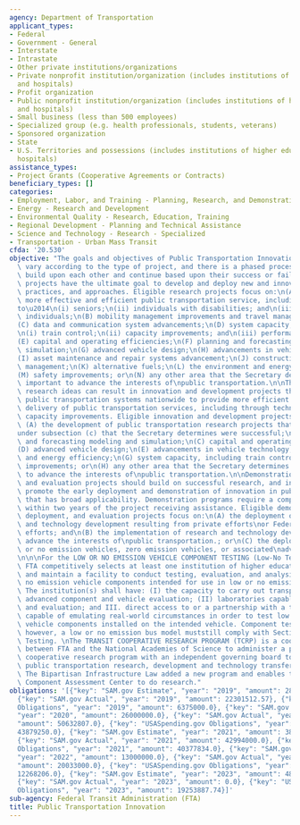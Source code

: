 ```yaml
---
agency: Department of Transportation
applicant_types:
- Federal
- Government - General
- Interstate
- Intrastate
- Other private institutions/organizations
- Private nonprofit institution/organization (includes institutions of higher education
  and hospitals)
- Profit organization
- Public nonprofit institution/organization (includes institutions of higher education
  and hospitals)
- Small business (less than 500 employees)
- Specialized group (e.g. health professionals, students, veterans)
- Sponsored organization
- State
- U.S. Territories and possessions (includes institutions of higher education and
  hospitals)
assistance_types:
- Project Grants (Cooperative Agreements or Contracts)
beneficiary_types: []
categories:
- Employment, Labor, and Training - Planning, Research, and Demonstration
- Energy - Research and Development
- Environmental Quality - Research, Education, Training
- Regional Development - Planning and Technical Assistance
- Science and Technology - Research - Specialized
- Transportation - Urban Mass Transit
cfda: '20.530'
objective: "The goals and objectives of Public Transportation Innovation projects\
  \ vary according to the type of project, and there is a phased process where projects\
  \ build upon each other and continue based upon their success or failure. Research\
  \ projects have the ultimate goal to develop and deploy new and innovative ideas,\
  \ practices, and approaches. Eligible research projects focus on:\n(A) providing\
  \ more effective and efficient public transportation service, including services\n\
  to\u2014\n(i) seniors;\n(ii) individuals with disabilities; and\n(iii) low-income\
  \ individuals;\n(B) mobility management improvements and travel management systems;\n\
  (C) data and communication system advancements;\n(D) system capacity, including\u2014\
  \n(i) train control;\n(ii) capacity improvements; and\n(iii) performance management;\n\
  (E) capital and operating efficiencies;\n(F) planning and forecasting modeling and\
  \ simulation;\n(G) advanced vehicle design;\n(H) advancements in vehicle technology;\n\
  (I) asset maintenance and repair systems advancement;\n(J) construction and project\
  \ management;\n(K) alternative fuels;\n(L) the environment and energy efficiency;\n\
  (M) safety improvements; or\n(N) any other area that the Secretary determines is\
  \ important to advance the interests of\npublic transportation.\n\nThen, successful\
  \ research ideas can result in innovation and development projects that improve\
  \ public transportation systems nationwide to provide more efficient and effective\
  \ delivery of public transportation services, including through technology and technological\
  \ capacity improvements. Eligible innovation and development projects focus on:\n\
  \ (A) the development of public transportation research projects that received assistance\n\
  under subsection (c) that the Secretary determines were successful;\n(B) planning\
  \ and forecasting modeling and simulation;\n(C) capital and operating efficiencies;\n\
  (D) advanced vehicle design;\n(E) advancements in vehicle technology;\n(F) the environment\
  \ and energy efficiency;\n(G) system capacity, including train control and capacity\
  \ improvements; or\n(H) any other area that the Secretary determines is important\
  \ to advance the interests of\npublic transportation.\n\nDemonstration, deployment,\
  \ and evaluation projects should build on successful research, and innovation to\
  \ promote the early deployment and demonstration of innovation in public transportation\
  \ that has broad applicability. Demonstration programs require a comprehensive evaluation\
  \ within two years of the project receiving assistance. Eligible demonstration,\
  \ deployment, and evaluation projects focus on:\n(A) the deployment of research\
  \ and technology development resulting from private efforts\nor Federally funded\
  \ efforts; and\n(B) the implementation of research and technology development to\
  \ advance the interests of\npublic transportation.; or\n(C) the deployment of low\
  \ or no emission vehicles, zero emission vehicles, or associated\nadvanced technology.\n\
  \n\n\nFor the LOW OR NO EMISSION VEHICLE COMPONENT TESTING (Low-No Testing program):\
  \ FTA competitively selects at least one institution of higher education to operate\
  \ and maintain a facility to conduct testing, evaluation, and analysis of low or\
  \ no emission vehicle components intended for use in low or no emission vehicles.\
  \ The institution(s) shall have: (I) the capacity to carry out transportation-related\
  \ advanced component and vehicle evaluation; (II) laboratories capable of testing\
  \ and evaluation; and III. direct access to or a partnership with a testing facility\
  \ capable of emulating real-world circumstances in order to test low or no emission\
  \ vehicle components installed on the intended vehicle. Component testing is voluntary;\
  \ however, a low or no emission bus model muststill comply with Section 5318 Bus\
  \ Testing. \nThe TRANSIT COOPERATIVE RESEARCH PROGRAM (TCRP) is a cooperative agreement\
  \ between FTA and the National Academies of Science to administer a public transportation\
  \ cooperative research program with an independent governing board to recommend\
  \ public transportation research, development and technology transfer activities.\
  \ The Bipartisan Infrastructure Law added a new program and enables the Low or No\
  \ Component Assessment Center to do research."
obligations: '[{"key": "SAM.gov Estimate", "year": "2019", "amount": 28000000.0},
  {"key": "SAM.gov Actual", "year": "2019", "amount": 22301512.57}, {"key": "USASpending.gov
  Obligations", "year": "2019", "amount": 6375000.0}, {"key": "SAM.gov Estimate",
  "year": "2020", "amount": 26000000.0}, {"key": "SAM.gov Actual", "year": "2020",
  "amount": 50632807.0}, {"key": "USASpending.gov Obligations", "year": "2020", "amount":
  43879250.0}, {"key": "SAM.gov Estimate", "year": "2021", "amount": 38000000.0},
  {"key": "SAM.gov Actual", "year": "2021", "amount": 42994000.0}, {"key": "USASpending.gov
  Obligations", "year": "2021", "amount": 40377834.0}, {"key": "SAM.gov Estimate",
  "year": "2022", "amount": 13000000.0}, {"key": "SAM.gov Actual", "year": "2022",
  "amount": 20033000.0}, {"key": "USASpending.gov Obligations", "year": "2022", "amount":
  12268206.0}, {"key": "SAM.gov Estimate", "year": "2023", "amount": 48767000.0},
  {"key": "SAM.gov Actual", "year": "2023", "amount": 0.0}, {"key": "USASpending.gov
  Obligations", "year": "2023", "amount": 19253887.74}]'
sub-agency: Federal Transit Administration (FTA)
title: Public Transportation Innovation
---
```

